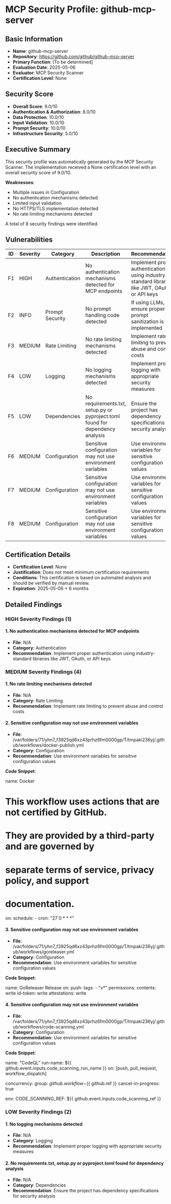 # MCP Security Profile: github-mcp-server

## Basic Information
- **Name**: github-mcp-server
- **Repository**: https://github.com/github/github-mcp-server
- **Primary Function**: [To be determined]
- **Evaluation Date**: 2025-05-06
- **Evaluator**: MCP Security Scanner
- **Certification Level**: None

## Security Score
- **Overall Score**: 9.0/10
- **Authentication & Authorization**: 8.0/10
- **Data Protection**: 10.0/10
- **Input Validation**: 10.0/10
- **Prompt Security**: 10.0/10
- **Infrastructure Security**: 5.0/10

## Executive Summary

This security profile was automatically generated by the MCP Security Scanner. The implementation received a None certification level with an overall security score of 9.0/10.

**Weaknesses**:
- Multiple issues in Configuration
- No authentication mechanisms detected
- Limited input validation
- No HTTPS/TLS implementation detected
- No rate limiting mechanisms detected

A total of 8 security findings were identified.

## Vulnerabilities

| ID | Severity | Category | Description | Recommendation |
|---|----------|----------|-------------|----------------|
| F1 | HIGH | Authentication | No authentication mechanisms detected for MCP endpoints | Implement proper authentication using industry-standard libraries like JWT, OAuth, or API keys |
| F2 | INFO | Prompt Security | No prompt handling code detected | If using LLMs, ensure proper prompt sanitization is implemented |
| F3 | MEDIUM | Rate Limiting | No rate limiting mechanisms detected | Implement rate limiting to prevent abuse and control costs |
| F4 | LOW | Logging | No logging mechanisms detected | Implement proper logging with appropriate security measures |
| F5 | LOW | Dependencies | No requirements.txt, setup.py or pyproject.toml found for dependency analysis | Ensure the project has dependency specifications for security analysis |
| F6 | MEDIUM | Configuration | Sensitive configuration may not use environment variables | Use environment variables for sensitive configuration values |
| F7 | MEDIUM | Configuration | Sensitive configuration may not use environment variables | Use environment variables for sensitive configuration values |
| F8 | MEDIUM | Configuration | Sensitive configuration may not use environment variables | Use environment variables for sensitive configuration values |

## Certification Details

- **Certification Level**: None
- **Justification**: Does not meet minimum certification requirements
- **Conditions**: This certification is based on automated analysis and should be verified by manual review.
- **Expiration**: 2025-05-06 + 6 months

## Detailed Findings

### HIGH Severity Findings (1)

#### 1. No authentication mechanisms detected for MCP endpoints

- **File**: N/A
- **Category**: Authentication
- **Recommendation**: Implement proper authentication using industry-standard libraries like JWT, OAuth, or API keys

### MEDIUM Severity Findings (4)

#### 1. No rate limiting mechanisms detected

- **File**: N/A
- **Category**: Rate Limiting
- **Recommendation**: Implement rate limiting to prevent abuse and control costs

#### 2. Sensitive configuration may not use environment variables

- **File**: /var/folders/71/yhn7_f3925qd6xz43prhz6fm0000gp/T/tmpaki236yj/.github/workflows/docker-publish.yml
- **Category**: Configuration
- **Recommendation**: Use environment variables for sensitive configuration values

**Code Snippet**:

name: Docker

# This workflow uses actions that are not certified by GitHub.
# They are provided by a third-party and are governed by
# separate terms of service, privacy policy, and support
# documentation.

on:
  schedule:
    - cron: "27 0 * * *"



#### 3. Sensitive configuration may not use environment variables

- **File**: /var/folders/71/yhn7_f3925qd6xz43prhz6fm0000gp/T/tmpaki236yj/.github/workflows/goreleaser.yml
- **Category**: Configuration
- **Recommendation**: Use environment variables for sensitive configuration values

**Code Snippet**:

name: GoReleaser Release
on:
  push:
    tags:
      - "v*"
permissions:
  contents: write
  id-token: write
  attestations: write




#### 4. Sensitive configuration may not use environment variables

- **File**: /var/folders/71/yhn7_f3925qd6xz43prhz6fm0000gp/T/tmpaki236yj/.github/workflows/code-scanning.yml
- **Category**: Configuration
- **Recommendation**: Use environment variables for sensitive configuration values

**Code Snippet**:

name: "CodeQL"
run-name: ${{ github.event.inputs.code_scanning_run_name }}
on: [push, pull_request, workflow_dispatch]

concurrency:
  group: ${{ github.workflow }}-${{ github.ref }}
  cancel-in-progress: true

env:
  CODE_SCANNING_REF: ${{ github.event.inputs.code_scanning_ref }}



### LOW Severity Findings (2)

#### 1. No logging mechanisms detected

- **File**: N/A
- **Category**: Logging
- **Recommendation**: Implement proper logging with appropriate security measures

#### 2. No requirements.txt, setup.py or pyproject.toml found for dependency analysis

- **File**: N/A
- **Category**: Dependencies
- **Recommendation**: Ensure the project has dependency specifications for security analysis

